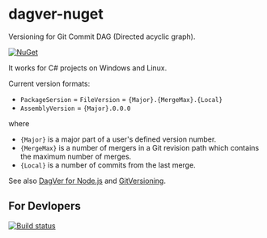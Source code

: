# dagver-nuget

Versioning for Git Commit DAG (Directed acyclic graph).

[![NuGet](https://img.shields.io/nuget/v/dagver.svg)](https://www.npmjs.com/package/dagver)

It works for C# projects on Windows and Linux.

Current version formats:

- `PackageSersion` = `FileVersion` = `{Major}.{MergeMax}.{Local}`
- `AssemblyVersion` = `{Major}.0.0.0`

where

- `{Major}` is a major part of a user's defined version number.
- `{MergeMax}` is a number of mergers in a Git revision path which contains the maximum number of merges.
- `{Local}` is a number of commits from the last merge.

See also [DagVer for Node.js](https://github.com/sergey-shandar/dagver) and [GitVersioning](https://github.com/AArnott/Nerdbank.GitVersioning).

## For Devlopers

[![Build status](https://ci.appveyor.com/api/projects/status/q4b0u1lsdj7xt1wt?svg=true)](https://ci.appveyor.com/project/sergey-shandar/dagver-nuget)
